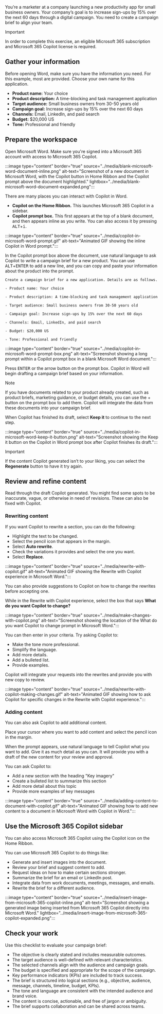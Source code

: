 You’re a marketer at a company launching a new productivity app for small business owners. Your company’s goal is to increase sign-ups by 15% over the next 60 days through a digital campaign. You need to create a campaign brief to align your team.

>[!IMPORTANT]
> In order to complete this exercise, an eligible Microsoft 365 subscription and Microsoft 365 Copilot license is required.

## Gather your information

Before opening Word, make sure you have the information you need. For this example, most are provided. Choose your own name for this application.

- **Product name:** Your choice
- **Product description:** A time-blocking and task management application
- **Target audience:** Small business owners from 30-50 years old
- **Campaign goal:** Increase sign-ups by 15% over the next 60 days
- **Channels:** Email, LinkedIn, and paid search
- **Budget:** $20,000 US
- **Tone:** Professional and friendly

## Prepare the workspace

Open Microsoft Word. Make sure you're signed into a Microsoft 365 account with access to Microsoft 365 Copilot.

:::image type="content" border="true" source="../media/blank-microsoft-word-document-inline.png" alt-text="Screenshot of a new document in Microsoft Word, with the Copilot button in Home Ribbon and the Copilot prompt above the document highlighted." lightbox="../media/blank-microsoft-word-document-expanded.png":::

There are many places you can interact with Copilot in Word.

- **Copilot on the Home Ribbon.** This launches Microsoft 365 Copilot in a sidebar.
- **Copilot prompt box.** This first appears at the top of a blank document, and then appears inline as you write. You can also access it by pressing <kbd>ALT</kbd>+<kbd>i</kbd>.

:::image type="content" border="true" source="../media/copilot-in-microsoft-word-prompt.gif" alt-text="Animated GIF showing the inline Copilot in Word prompt.":::

In the Copilot prompt box above the document, use natural language to ask Copilot to write a campaign brief for a new product. You can use <kbd>ALT</kbd>+<kbd>ENTER</kbd> to add a new line, and you can copy and paste your information about the product into the prompt.

```copilot-prompt
Create a campaign brief for a new application. Details are as follows.

- Product name: Your choice

- Product description: A time-blocking and task management application

- Target audience: Small business owners from 30-50 years old

- Campaign goal: Increase sign-ups by 15% over the next 60 days

- Channels: Email, LinkedIn, and paid search

- Budget: $20,000 US

- Tone: Professional and friendly

```

:::image type="content" border="true" source="../media/copilot-in-microsoft-word-prompt-box.png" alt-text="Screenshot showing a long prompt within a Copilot prompt box in a blank Microsoft Word document.":::

Press <kbd>ENTER</kbd> or the arrow button on the prompt box. Copilot in Word will begin drafting a campaign brief based on your information.

>[!NOTE]
> If you have documents related to your product already created, such as product briefs, marketing guidance, or budget details, you can use the + button on the prompt box to add them. Copilot will integrate the data from these documents into your campaign brief.

When Copilot has finished its draft, select **Keep it** to continue to the next step.

:::image type="content" border="true" source="../media/copilot-in-microsoft-word-keep-it-button.png" alt-text="Screenshot showing the Keep it button on the Copilot in Word prompt box after Copilot finishes its draft.":::

>[!IMPORTANT]
> If the content Copilot generated isn’t to your liking, you can select the **Regenerate** button to have it try again.

## Review and refine content

Read through the draft Copilot generated. You might find some spots to be inaccurate, vague, or otherwise in need of revisions. These can also be fixed with Copilot.

### Rewriting content

If you want Copilot to rewrite a section, you can do the following:

- Highlight the text to be changed.
- Select the pencil icon that appears in the margin.
- Select **Auto rewrite**.
- Check the variations it provides and select the one you want.
- Select **Replace**.

:::image type="content" border="true" source="../media/rewrite-with-copilot.gif" alt-text="Animated GIF showing the Rewrite with Copilot experience in Microsoft Word.":::

You can also provide suggestions to Copilot on how to change the rewrites before accepting one.

While in the Rewrite with Copilot experience, select the box that says **What do you want Copilot to change?**

:::image type="content" border="true" source="../media/make-changes-with-copilot.png" alt-text="Screenshot showing the location of the What do you want Copilot to change prompt in Microsoft Word.":::

You can then enter in your criteria. Try asking Copilot to:

- Make the tone more professional.
- Simplify the language.
- Add more details.
- Add a bulleted list.
- Provide examples.

Copilot will integrate your requests into the rewrites and provide you with new copy to review.

:::image type="content" border="true" source="../media/rewrite-with-copilot-making-changes.gif" alt-text="Animated GIF showing how to ask Copilot for specific changes in the Rewrite with Copilot experience.":::

### Adding content

You can also ask Copilot to add additional content.

Place your cursor where you want to add content and select the pencil icon in the margin.

When the prompt appears, use natural language to tell Copilot what you want to add. Give it as much detail as you can. It will provide you with a draft of the new content for your review and approval.

You can ask Copilot to:

- Add a new section with the heading "Key imagery"
- Create a bulleted list to summarize this section
- Add more detail about this topic
- Provide more examples of key messages

:::image type="content" border="true" source="../media/adding-content-to-document-with-copilot.gif" alt-text="Animated GIF showing how to add new content to a document in Microsoft Word with Copilot in Word.":::

## Use the Microsoft 365 Copilot sidebar

You can also access Microsoft 365 Copilot using the Copilot icon on the Home Ribbon.

You can use Microsoft 365 Copilot to do things like:

- Generate and insert images into the document.
- Review your brief and suggest content to add.
- Request ideas on how to make certain sections stronger.
- Summarize the brief for an email or LinkedIn post.
- Integrate data from work documents, meetings, messages, and emails.
- Rewrite the brief for a different audience.

:::image type="content" border="true" source="../media/insert-image-from-microsoft-365-copilot-inline.png" alt-text="Screenshot showing a generated image being inserted from Microsoft 365 Copilot directly into Microsoft Word." lightbox="../media/insert-image-from-microsoft-365-copilot-expanded.png":::

## Check your work

Use this checklist to evaluate your campaign brief:

- The objective is clearly stated and includes measurable outcomes.
- The target audience is well-defined with relevant characteristics.
- The selected channels align with the audience and campaign goals.
- The budget is specified and appropriate for the scope of the campaign.
- Key performance indicators (KPIs) are included to track success.
- The brief is structured into logical sections (e.g., objective, audience, message, channels, timeline, budget, KPIs).
- The tone and language are consistent with the intended audience and brand voice.
- The content is concise, actionable, and free of jargon or ambiguity.
- The brief supports collaboration and can be shared across teams.
